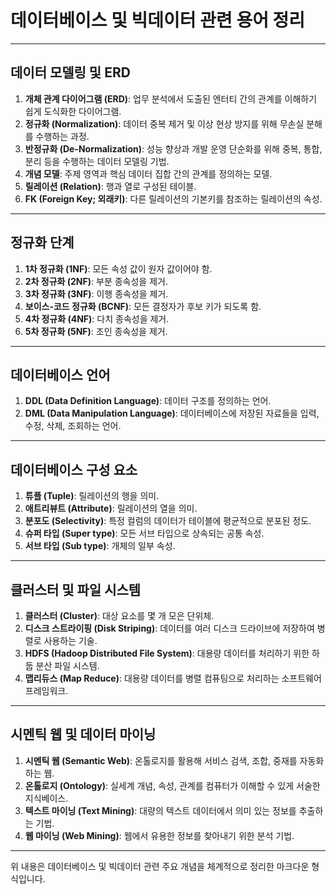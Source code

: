 # 데이터베이스 및 빅데이터 관련 용어 정리

---

## 데이터 모델링 및 ERD

1. **개체 관계 다이어그램 (ERD)**: 업무 분석에서 도출된 엔터티 간의 관계를 이해하기 쉽게 도식화한 다이어그램.
2. **정규화 (Normalization)**: 데이터 중복 제거 및 이상 현상 방지를 위해 무손실 분해를 수행하는 과정.
3. **반정규화 (De-Normalization)**: 성능 향상과 개발 운영 단순화를 위해 중복, 통합, 분리 등을 수행하는 데이터 모델링 기법.
4. **개념 모델**: 주제 영역과 핵심 데이터 집합 간의 관계를 정의하는 모델.
5. **릴레이션 (Relation)**: 행과 열로 구성된 테이블.
6. **FK (Foreign Key; 외래키)**: 다른 릴레이션의 기본키를 참조하는 릴레이션의 속성.

---

## 정규화 단계

1. **1차 정규화 (1NF)**: 모든 속성 값이 원자 값이어야 함.
2. **2차 정규화 (2NF)**: 부분 종속성을 제거.
3. **3차 정규화 (3NF)**: 이행 종속성을 제거.
4. **보이스-코드 정규화 (BCNF)**: 모든 결정자가 후보 키가 되도록 함.
5. **4차 정규화 (4NF)**: 다치 종속성을 제거.
6. **5차 정규화 (5NF)**: 조인 종속성을 제거.

---

## 데이터베이스 언어

1. **DDL (Data Definition Language)**: 데이터 구조를 정의하는 언어.
2. **DML (Data Manipulation Language)**: 데이터베이스에 저장된 자료들을 입력, 수정, 삭제, 조회하는 언어.

---

## 데이터베이스 구성 요소

1. **튜플 (Tuple)**: 릴레이션의 행을 의미.
2. **애트리뷰트 (Attribute)**: 릴레이션의 열을 의미.
3. **분포도 (Selectivity)**: 특정 컬럼의 데이터가 테이블에 평균적으로 분포된 정도.
4. **슈퍼 타입 (Super type)**: 모든 서브 타입으로 상속되는 공통 속성.
5. **서브 타입 (Sub type)**: 개체의 일부 속성.

---

## 클러스터 및 파일 시스템

1. **클러스터 (Cluster)**: 대상 요소를 몇 개 모은 단위체.
2. **디스크 스트라이핑 (Disk Striping)**: 데이터를 여러 디스크 드라이브에 저장하여 병렬로 사용하는 기술.
3. **HDFS (Hadoop Distributed File System)**: 대용량 데이터를 처리하기 위한 하둡 분산 파일 시스템.
4. **맵리듀스 (Map Reduce)**: 대용량 데이터를 병렬 컴퓨팅으로 처리하는 소프트웨어 프레임워크.

---

## 시멘틱 웹 및 데이터 마이닝

1. **시멘틱 웹 (Semantic Web)**: 온톨로지를 활용해 서비스 검색, 조합, 중재를 자동화하는 웹.
2. **온톨로지 (Ontology)**: 실세계 개념, 속성, 관계를 컴퓨터가 이해할 수 있게 서술한 지식베이스.
3. **텍스트 마이닝 (Text Mining)**: 대량의 텍스트 데이터에서 의미 있는 정보를 추출하는 기법.
4. **웹 마이닝 (Web Mining)**: 웹에서 유용한 정보를 찾아내기 위한 분석 기법.

---

위 내용은 데이터베이스 및 빅데이터 관련 주요 개념을 체계적으로 정리한 마크다운 형식입니다.
